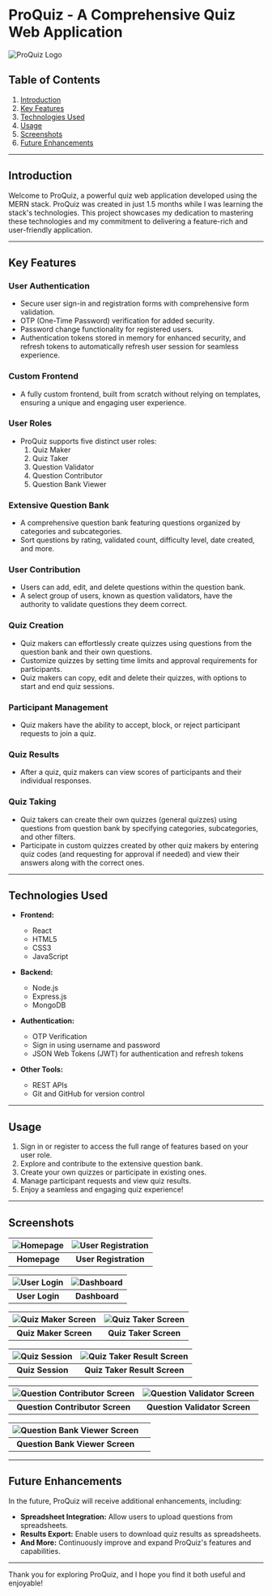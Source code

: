 # ProQuiz - A Comprehensive Quiz Web Application

![ProQuiz Logo](https://drive.google.com/uc?export=view&id=1co-rWPuhOA0NZBiA1uUbQIefo-KEvAZF)

## Table of Contents
1. [Introduction](#introduction)
2. [Key Features](#key-features)
3. [Technologies Used](#technologies-used)
4. [Usage](#usage)
5. [Screenshots](#screenshots)
6. [Future Enhancements](#future-enhancements)


---

## Introduction

Welcome to ProQuiz, a powerful quiz web application developed using the MERN stack. ProQuiz was created in just 1.5 months while I was learning the stack's technologies. This project showcases my dedication to mastering these technologies and my commitment to delivering a feature-rich and user-friendly application.

---

## Key Features

### User Authentication
- Secure user sign-in and registration forms with comprehensive form validation.
- OTP (One-Time Password) verification for added security.
- Password change functionality for registered users.
- Authentication tokens stored in memory for enhanced security, and refresh tokens to automatically refresh user session for seamless experience.

### Custom Frontend
- A fully custom frontend, built from scratch without relying on templates, ensuring a unique and engaging user experience.

### User Roles
- ProQuiz supports five distinct user roles:
  1. Quiz Maker
  2. Quiz Taker
  3. Question Validator
  4. Question Contributor
  5. Question Bank Viewer

### Extensive Question Bank
- A comprehensive question bank featuring questions organized by categories and subcategories.
- Sort questions by rating, validated count, difficulty level, date created, and more.

### User Contribution
- Users can add, edit, and delete questions within the question bank.
- A select group of users, known as question validators, have the authority to validate questions they deem correct.

### Quiz Creation
- Quiz makers can effortlessly create quizzes using questions from the question bank and their own questions.
- Customize quizzes by setting time limits and approval requirements for participants.
- Quiz makers can copy, edit and delete their quizzes, with options to start and end quiz sessions.

### Participant Management
- Quiz makers have the ability to accept, block, or reject participant requests to join a quiz.

### Quiz Results
- After a quiz, quiz makers can view scores of participants and their individual responses.

### Quiz Taking
- Quiz takers can create their own quizzes (general quizzes) using questions from question bank by specifying categories, subcategories, and other filters.
- Participate in custom quizzes created by other quiz makers by entering quiz codes (and requesting for approval if needed) and view their answers along with the correct ones.

---

## Technologies Used

- **Frontend:**
  - React
  - HTML5
  - CSS3
  - JavaScript

- **Backend:**
  - Node.js
  - Express.js
  - MongoDB

- **Authentication:**
  - OTP Verification
  - Sign in using username and password
  - JSON Web Tokens (JWT) for authentication and refresh tokens

- **Other Tools:**
  - REST APIs
  - Git and GitHub for version control

---


## Usage

1. Sign in or register to access the full range of features based on your user role.
2. Explore and contribute to the extensive question bank.
3. Create your own quizzes or participate in existing ones.
4. Manage participant requests and view quiz results.
5. Enjoy a seamless and engaging quiz experience!

---

## Screenshots

<!-- Include screenshots of your application here -->
| ![Homepage](https://drive.google.com/uc?export=view&id=1KWYpfHUXOXiijOSjkrSi717PzKgEVq7N) | ![User Registration](https://drive.google.com/uc?export=view&id=1Zn07UlTP_DMs0o-vvF-NFruMI3-5bHIS) |
|:--:|:--:|
| **Homepage** | **User Registration** |

| ![User Login](https://drive.google.com/uc?export=view&id=1nrtwAnf7PMgG34Rw4sdFZWTeMr1PZSAq) | ![Dashboard](https://drive.google.com/uc?export=view&id=1kGMZR_EMtEJ71RYeFlxXgfK3VIkqJEWj) |
|:--:|:--:|
| **User Login** | **Dashboard** |

| ![Quiz Maker Screen](https://drive.google.com/uc?export=view&id=1Fn52yknuz48VOdxW01YyouOX50hh-bLQ) | ![Quiz Taker Screen](https://drive.google.com/uc?export=view&id=1vmmHAdvYvtAl3LT4NIhIQTwEAj_pk86R) |
|:--:|:--:|
| **Quiz Maker Screen** | **Quiz Taker Screen** |

| ![Quiz Session](https://drive.google.com/uc?export=view&id=1fxGW35IM-lEn6QuJntRJjKcAOfLVPo-w) | ![Quiz Taker Result Screen](https://drive.google.com/uc?export=view&id=1oQwo-oNr2ynEREII01KWMs634luvA_UX) |
|:--:|:--:|
| **Quiz Session** | **Quiz Taker Result Screen** |

| ![Question Contributor Screen](https://drive.google.com/uc?export=view&id=1aWTyHC9HqMZEL-ZKKtVcYvE2RW2nq3Nj) | ![Question Validator Screen](https://drive.google.com/uc?export=view&id=1_Gy7EAVBjb2OMRMGl5cFHv2EHHI_iQoK) |
|:--:|:--:|
| **Question Contributor Screen** | **Question Validator Screen** |

| ![Question Bank Viewer Screen](https://drive.google.com/uc?export=view&id=1yiQ-kG7CBilNsQRBpDmpoDY6srCO1Ui8) | |
|:--:|:--:|
| **Question Bank Viewer Screen** | |


---

## Future Enhancements

In the future, ProQuiz will receive additional enhancements, including:

- **Spreadsheet Integration:** Allow users to upload questions from spreadsheets.
- **Results Export:** Enable users to download quiz results as spreadsheets.
- **And More:** Continuously improve and expand ProQuiz's features and capabilities.

---

Thank you for exploring ProQuiz, and I hope you find it both useful and enjoyable!
